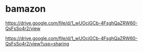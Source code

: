 # bamazon

https://drive.google.com/file/d/1_wUOcjGCb-4FsghQaZRW60-QsFsSo4r2/view

https://drive.google.com/file/d/1_wUOcjGCb-4FsghQaZRW60-QsFsSo4r2/view?usp=sharing
